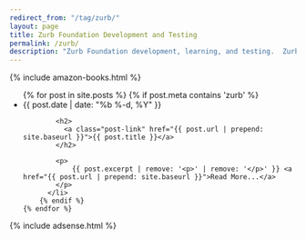 ```yaml
---
redirect_from: "/tag/zurb/"
layout: page
title: Zurb Foundation Development and Testing
permalink: /zurb/
description: "Zurb Foundation development, learning, and testing.  Zurb for Sites, Email, and mobile Apps."
---
```

<div class="home">

{% include amazon-books.html %}

  <ul class="post-list">
    {% for post in site.posts %}
		{% if post.meta contains 'zurb' %}
		  <li>
			<span class="post-meta">{{ post.date | date: "%b %-d, %Y" }}</span>

			<h2>
			  <a class="post-link" href="{{ post.url | prepend: site.baseurl }}">{{ post.title }}</a>
			</h2>

			<p>
				{{ post.excerpt | remove: '<p>' | remove: '</p>' }} <a href="{{ post.url | prepend: site.baseurl }}">Read More...</a>
			</p>
		  </li>
		{% endif %}
    {% endfor %}
  </ul>
   
</div>

{% include adsense.html %}